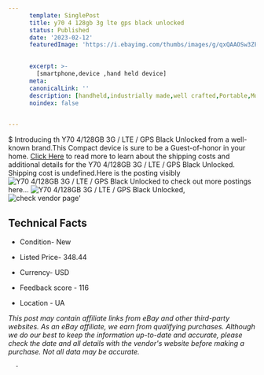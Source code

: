```yaml
---
      template: SinglePost
      title: y70 4 128gb 3g lte gps black unlocked
      status: Published
      date: '2023-02-12'
      featuredImage: 'https://i.ebayimg.com/thumbs/images/g/qxQAAOSw3ZFjlKSj/s-l225.jpg'
       

      excerpt: >-
        [smartphone,device ,hand held device]
      meta:
      canonicalLink: ''
      description: [handheld,industrially made,well crafted,Portable,Mobile,Compact,Convenient,Lightweight,Maneuverable,Man-portable,Miniature,Carriable,Hand-held,Light,Holdable,Transportable,Mobile device,Pocket-sized,On-the-go,Wireless,Cordless,Compact size,Convenient size, smartphone,device ,hand held device]
      noindex: false
      

---
```

$
      Introducing th Y70 4/128GB 3G / LTE / GPS Black Unlocked from a well-known brand.This Compact device  is sure to be a Guest-of-honor in your home. [Click Here](https://www.ebay.com/itm/285141284830?hash=item4263beb7de%3Ag%3AqxQAAOSw3ZFjlKSj&mkevt=1&mkcid=1&mkrid=711-53200-19255-0&campid=%253CePNCampaignId%253E&customid=%253CreferenceId%253E&toolid=10049) to read more to learn about the shipping costs and additional details for the Y70 4/128GB 3G / LTE / GPS Black Unlocked. Shipping cost is undefined.Here is the posting visibly ![Y70 4/128GB 3G / LTE / GPS Black Unlocked](https://i.ebayimg.com/thumbs/images/g/qxQAAOSw3ZFjlKSj/s-l225.jpg) to check out more postings here... ![Y70 4/128GB 3G / LTE / GPS Black Unlocked](https://i.ebayimg.com/images/g/qxQAAOSw3ZFjlKSj/s-l640.jpg), ![check vendor page](https://origin-galleryplus.ebayimg.com/ws/web/285141284830_2_0_1/225x225.jpg,https://origin-galleryplus.ebayimg.com/ws/web/285141284830_3_0_1/225x225.jpg)'

      

 ## Technical Facts 



     
      

 - Condition- New 


      

 - Listed Price- 348.44 


      

 - Currency- USD 


      

 - Feedback score - 116 


      

 - Location - UA 


      
      

 *_This post may contain affiliate links from eBay and other third-party websites. As an eBay affiliate, we earn from qualifying purchases. Although we do our best to keep the information up-to-date and accurate, please check the date and all details with the vendor's website before making a purchase. Not all data may be accurate._*




      -
